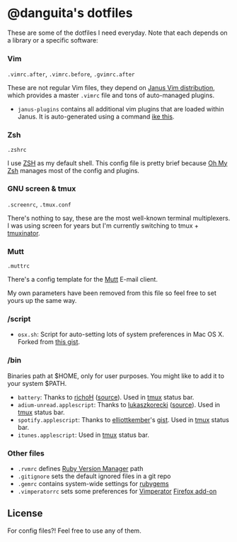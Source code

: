 # @danguita's dotfiles

These are some of the dotfiles I need everyday. Note that each depends on a library or a specific software:

### Vim
`.vimrc.after`, `.vimrc.before`, `.gvimrc.after`

These are not regular Vim files, they depend on [Janus Vim distribution](https://github.com/carlhuda/janus), which provides a master `.vimrc` file and tons of auto-managed plugins.

* `janus-plugins` contains all additional vim plugins that are loaded within Janus. It is auto-generated using a command [ike this](https://gist.github.com/2436641).

### Zsh
`.zshrc`

I use [ZSH](http://www.zsh.org/) as my default shell. This config file is pretty brief because [Oh My Zsh](https://github.com/robbyrussell/oh-my-zsh) manages most of the config and plugins.

### GNU screen & tmux
`.screenrc`, `.tmux.conf`

There's nothing to say, these are the most well-known terminal multiplexers. I was using screen for years but I'm currently switching to tmux + [tmuxinator](https://github.com/aziz/tmuxinator).

### Mutt
`.muttrc`

There's a config template for the [Mutt](http://www.mutt.org/) E-mail
client.

My own parameters have been removed from this file so feel free to set yours up
the same way.

### /script
* `osx.sh`: Script for auto-setting lots of system preferences in Mac OS X.
  Forked from [this gist](https://gist.github.com/2260182). 

### /bin
Binaries path at $HOME, only for user purposes. You might like to add it
to your system $PATH.

* `battery`: Thanks to [richoH](https://github.com/richoH) ([source](https://github.com/richoH/dotfiles/blob/master/bin/battery)). Used in [tmux](https://github.com/danguita/dotfiles/blob/master/tmux.conf) status bar.
* `adium-unread.applescript`: Thanks to [lukaszkorecki](https://github.com/lukaszkorecki) ([source](https://github.com/lukaszkorecki/DotFiles/blob/master/bins/Adium.scpt)). Used in [tmux](https://github.com/danguita/dotfiles/blob/master/tmux.conf) status bar.
* `spotify.applescript`: Thanks to [elliottkember](https://github.com/elliottkember)'s [gist](https://gist.github.com/1884925). Used in [tmux](https://github.com/danguita/dotfiles/blob/master/tmux.conf) status bar.
* `itunes.applescript`: Used in [tmux](https://github.com/danguita/dotfiles/blob/master/tmux.conf) status bar.

### Other files
* `.rvmrc` defines [Ruby Version Manager](http://beginrescueend.com/) path
* `.gitignore` sets the default ignored files in a git repo
* `.gemrc` contains system-wide settings for [rubygems](http://rubygems.org/)
* `.vimperatorrc` sets some preferences for [Vimperator](http://www.vimperator.org/vimperator) [Firefox add-on](https://addons.mozilla.org/en-US/firefox/addon/vimperator/)

## License
For config files?! Feel free to use any of them.
